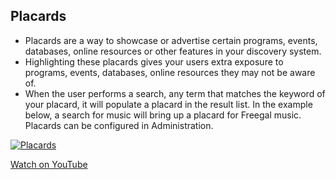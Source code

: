 ## Placards
- Placards are a way to showcase or advertise certain programs, events, databases, online resources or other features in your discovery system.
- Highlighting these placards gives your users extra exposure to programs, events, databases, online resources they may not be aware of. 
- When the user performs a search, any term that matches the keyword of your placard, it will populate a placard in the result list. In the example below, a search for music will bring up a placard for Freegal music. Placards can be configured in Administration.


[![Placards](/manual/images/placards.png)](https://youtu.be/9j0j01zpmjk)


[Watch on YouTube](https://youtu.be/9j0j01zpmjk)
